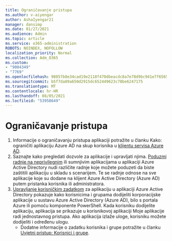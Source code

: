 ```yaml
---
title: Ograničavanje pristupa
ms.author: v-aiyengar
author: AshaIyengar21
manager: dansimp
ms.date: 01/27/2021
ms.audience: Admin
ms.topic: article
ms.service: o365-administration
ROBOTS: NOINDEX, NOFOLLOW
localization_priority: Normal
ms.collection: Adm_O365
ms.custom:
- "9004349"
- "7769"
ms.openlocfilehash: 98057b8e34cad19e2118f470dbeacdc8a7e78d9bc941e7f6565743201a541b56
ms.sourcegitcommit: b5f7da89a650d2915dc652449623c78be6247175
ms.translationtype: MT
ms.contentlocale: hr-HR
ms.lasthandoff: 08/05/2021
ms.locfileid: "53958649"
---
```

# <a name="restricting-access"></a>Ograničavanje pristupa

1. Informacije o ograničavanju pristupa aplikaciji potražite u članku Kako: ograničiti aplikaciju Azure AD na skup korisnika u [klijentu servisa Azure AD](https://docs.microsoft.com/azure/active-directory/develop/howto-restrict-your-app-to-a-set-of-users).
1. Saznajte kako pregledati dozvole za aplikacije i upravljati njima. [Poduzmi radnje na neprivilegnim](https://docs.microsoft.com/azure/active-directory/manage-apps/manage-application-permissions#control-access-to-an-application) ili sumnjivim aplikacijama u aplikaciji Azure Active Directory nudi različite radnje koje možete poduzeti da biste zaštitili aplikaciju u skladu s scenarijem. Te se radnje odnose na sve aplikacije koje su dodane na klijent Azure Active Directory (Azure AD) putem pristanka korisnika ili administratora.
1. [Upravljanje korisničkim zadatkom](https://docs.microsoft.com/azure/active-directory/manage-apps/assign-user-or-group-access-portal#configure-an-application-to-require-user-assignment) za aplikaciju u aplikaciji Azure Active Directory pokazuje kako korisnicima i grupama dodijeliti korporacijske aplikacije u sustavu Azure Active Directory (Azure AD), bilo s portala Azure ili pomoću komponente PowerShell. Kada korisniku dodijelite aplikaciju, aplikacija se prikazuje u korisnikovoj aplikaciji Moje aplikacije radi jednostavnog pristupa. Ako aplikacija izlaže uloge, korisniku možete dodijeliti i određenu ulogu.
    - Dodatne informacije o zadatku korisnika i grupe potražite u članku [Uvjetni pristup: Korisnici i grupe](https://docs.microsoft.com/azure/active-directory/conditional-access/concept-conditional-access-users-groups).
